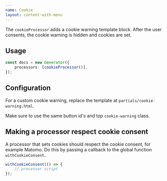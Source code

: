 ```yaml
---
name: Cookie
layout: content-with-menu
---
```


The `cookieProcessor` adds a cookie warning template block.
After the user consents, the cookie warning is hidden and cookies are set.

## Usage

```ts
const docs = new Generator({
    processors: [cookieProcessor()],
});
```

## Configuration

For a custom cookie warning, replace the template at `partials/cookie-warning.html`.

Make sure to use the same button id's and top `cookie-warning` class.

## Making a processor respect cookie consent

A processor that sets cookies should respect the cookie consent, for example Matomo.
Do this by passing a callback to the global function `withCookieConsent`.

```js
withCookieConsent(() => {
    // processor script
});
```
